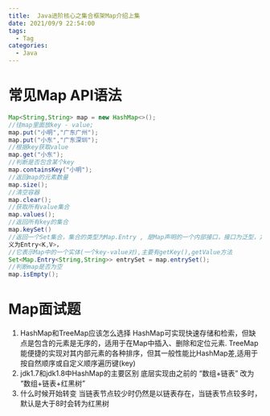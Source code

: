 ```yaml
---
title:  Java进阶核⼼之集合框架Map介绍上集
date: 2021/09/9 22:54:00
tags:
  - Tag
categories:
  - Java
---
```

# 常⻅Map API语法
```java
Map<String,String> map = new HashMap<>();
//往map⾥⾯放key - value;
map.put("⼩明","⼴东⼴州");
map.put("⼩东","⼴东深圳");
//根据key获取value
map.get("⼩东");
//判断是否包含某个key
map.containsKey("⼩明");
//返回map的元素数量
map.size();
//清空容器
map.clear();
//获取所有value集合
map.values();
//返回所有key的集合
map.keySet()
//返回⼀个Set集合，集合的类型为Map.Entry , 是Map声明的⼀个内部接⼝，接⼝为泛型，定
义为Entry<K,V>，
//它表示Map中的⼀个实体(⼀个key-value对),主要有getKey(),getValue⽅法
Set<Map.Entry<String,String>> entrySet = map.entrySet();
//判断map是否为空
map.isEmpty();
```

# Map⾯试题
1. HashMap和TreeMap应该怎么选择
HashMap可实现快速存储和检索，但缺点是包含的元素是⽆序的，适⽤于在Map中插⼊、删除和定位元素.
TreeMap能便捷的实现对其内部元素的各种排序，但其⼀般性能⽐HashMap差,适⽤于按⾃然顺序或⾃定义顺序遍历键(key)
2. jdk1.7和jdk1.8中HashMap的主要区别
底层实现由之前的 “数组+链表” 改为 “数组+链表+红⿊树”
3. 什么时候开始转变
当链表节点较少时仍然是以链表存在，当链表节点较多时，默认是⼤于8时会转为红⿊树